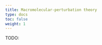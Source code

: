 ```yaml
---
title: Macromolecular-perturbation theory
type: docs
toc: false
weight: 1
---
```


TODO:

<!-- REFERENCES -->

